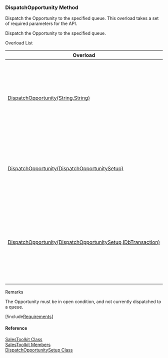 ﻿### DispatchOpportunity Method

Dispatch the Opportunity to the specified queue. This overload takes a set of required parameters for the API.

Dispatch the Opportunity to the specified queue.

Overload List

| Overload | Description |
| --- | --- |
| [DispatchOpportunity(String,String)](FChoice.Toolkits.Clarify~FChoice.Toolkits.Clarify.Sales.SalesToolkit~DispatchOpportunity(String,String).md) | Dispatch the Opportunity to the specified queue. This overload takes a set of required parameters for the API.   |
| [DispatchOpportunity(DispatchOpportunitySetup)](FChoice.Toolkits.Clarify~FChoice.Toolkits.Clarify.Sales.SalesToolkit~DispatchOpportunity(DispatchOpportunitySetup).md) | Dispatch the Opportunity to the specified queue. This overload takes a setup object.   |
| [DispatchOpportunity(DispatchOpportunitySetup,IDbTransaction)](FChoice.Toolkits.Clarify~FChoice.Toolkits.Clarify.Sales.SalesToolkit~DispatchOpportunity(DispatchOpportunitySetup,IDbTransaction).md) | Dispatch the Opportunity to the specified queue. This overload takes a setup object and a database transaction.   |

Remarks

The Opportunity must be in open condition, and not currently dispatched to a queue.

[!include[Requirements](../partials/requirements.md)]



#### Reference

[SalesToolkit Class](FChoice.Toolkits.Clarify~FChoice.Toolkits.Clarify.Sales.SalesToolkit.md)  
[SalesToolkit Members](FChoice.Toolkits.Clarify~FChoice.Toolkits.Clarify.Sales.SalesToolkit_members.md)  
[DispatchOpportunitySetup Class](FChoice.Toolkits.Clarify~FChoice.Toolkits.Clarify.Sales.DispatchOpportunitySetup.md)
